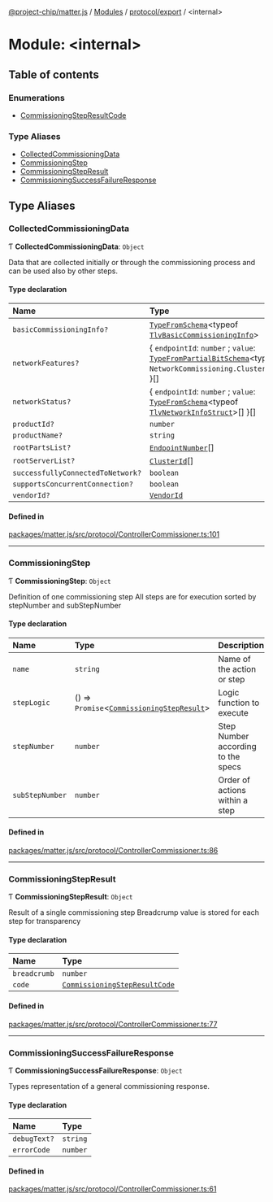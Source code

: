 [@project-chip/matter.js](../README.md) / [Modules](../modules.md) / [protocol/export](protocol_export.md) / \<internal\>

# Module: \<internal\>

## Table of contents

### Enumerations

- [CommissioningStepResultCode](../enums/protocol_export._internal_.CommissioningStepResultCode.md)

### Type Aliases

- [CollectedCommissioningData](protocol_export._internal_.md#collectedcommissioningdata)
- [CommissioningStep](protocol_export._internal_.md#commissioningstep)
- [CommissioningStepResult](protocol_export._internal_.md#commissioningstepresult)
- [CommissioningSuccessFailureResponse](protocol_export._internal_.md#commissioningsuccessfailureresponse)

## Type Aliases

### CollectedCommissioningData

Ƭ **CollectedCommissioningData**: `Object`

Data that are collected initially or through the commissioning process and can be used also by other steps.

#### Type declaration

| Name | Type |
| :------ | :------ |
| `basicCommissioningInfo?` | [`TypeFromSchema`](tlv_export.md#typefromschema)\<typeof [`TlvBasicCommissioningInfo`](cluster_export.GeneralCommissioning.md#tlvbasiccommissioninginfo)\> |
| `networkFeatures?` | \{ `endpointId`: `number` ; `value`: [`TypeFromPartialBitSchema`](schema_export.md#typefrompartialbitschema)\<typeof `NetworkCommissioning.Cluster.features`\>  }[] |
| `networkStatus?` | \{ `endpointId`: `number` ; `value`: [`TypeFromSchema`](tlv_export.md#typefromschema)\<typeof [`TlvNetworkInfoStruct`](cluster_export.NetworkCommissioning.md#tlvnetworkinfostruct)\>[]  }[] |
| `productId?` | `number` |
| `productName?` | `string` |
| `rootPartsList?` | [`EndpointNumber`](datatype_export.md#endpointnumber)[] |
| `rootServerList?` | [`ClusterId`](datatype_export.md#clusterid)[] |
| `successfullyConnectedToNetwork?` | `boolean` |
| `supportsConcurrentConnection?` | `boolean` |
| `vendorId?` | [`VendorId`](datatype_export.md#vendorid) |

#### Defined in

[packages/matter.js/src/protocol/ControllerCommissioner.ts:101](https://github.com/project-chip/matter.js/blob/c15b1068/packages/matter.js/src/protocol/ControllerCommissioner.ts#L101)

___

### CommissioningStep

Ƭ **CommissioningStep**: `Object`

Definition of one commissioning step
All steps are for execution sorted by stepNumber and subStepNumber

#### Type declaration

| Name | Type | Description |
| :------ | :------ | :------ |
| `name` | `string` | Name of the action or step |
| `stepLogic` | () => `Promise`\<[`CommissioningStepResult`](protocol_export._internal_.md#commissioningstepresult)\> | Logic function to execute |
| `stepNumber` | `number` | Step Number according to the specs |
| `subStepNumber` | `number` | Order of actions within a step |

#### Defined in

[packages/matter.js/src/protocol/ControllerCommissioner.ts:86](https://github.com/project-chip/matter.js/blob/c15b1068/packages/matter.js/src/protocol/ControllerCommissioner.ts#L86)

___

### CommissioningStepResult

Ƭ **CommissioningStepResult**: `Object`

Result of a single commissioning step
Breadcrump value is stored for each step for transparency

#### Type declaration

| Name | Type |
| :------ | :------ |
| `breadcrumb` | `number` |
| `code` | [`CommissioningStepResultCode`](../enums/protocol_export._internal_.CommissioningStepResultCode.md) |

#### Defined in

[packages/matter.js/src/protocol/ControllerCommissioner.ts:77](https://github.com/project-chip/matter.js/blob/c15b1068/packages/matter.js/src/protocol/ControllerCommissioner.ts#L77)

___

### CommissioningSuccessFailureResponse

Ƭ **CommissioningSuccessFailureResponse**: `Object`

Types representation of a general commissioning response.

#### Type declaration

| Name | Type |
| :------ | :------ |
| `debugText?` | `string` |
| `errorCode` | `number` |

#### Defined in

[packages/matter.js/src/protocol/ControllerCommissioner.ts:61](https://github.com/project-chip/matter.js/blob/c15b1068/packages/matter.js/src/protocol/ControllerCommissioner.ts#L61)
